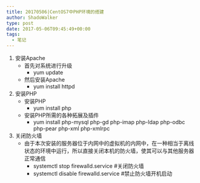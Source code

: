 ```yaml
---
title: 20170506|CentOS7中PHP环境的搭建
author: ShadoWalker
type: post
date: 2017-05-06T09:45:49+00:00
tags:
  - 笔记
---
```


  1. 安装Apache 
      * 首先对系统进行升级 
          * yum update
      * 然后安装Apache 
          * yum install httpd
  2. 安装PHP 
      * 安装PHP 
          * yum install php
      * 安装PHP所需的各种拓展及插件 
          * yum install php-mysql php-gd php-imap php-ldap php-odbc php-pear php-xml php-xmlrpc
  3. 关闭防火墙 
      * 由于本次安装的服务器位于内网中的虚拟机的内网中，在一种相当于离线状态的环境中运行，所以直接关闭本机的防火墙，使其可以与其他服务器正常通信 
          * systemctl stop firewalld.service #关闭防火墙
          * systemctl disable firewalld.service #禁止防火墙开机启动